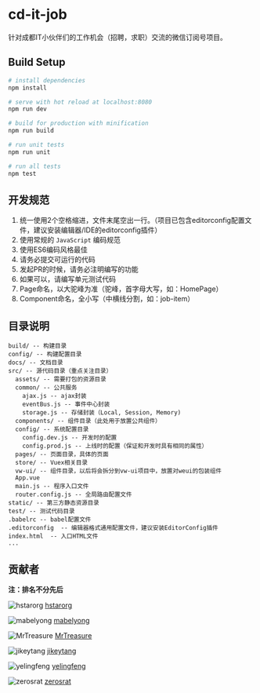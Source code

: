 # cd-it-job
针对成都IT小伙伴们的工作机会（招聘，求职）交流的微信订阅号项目。

## Build Setup

``` bash
# install dependencies
npm install

# serve with hot reload at localhost:8080
npm run dev

# build for production with minification
npm run build

# run unit tests
npm run unit

# run all tests
npm test
```

## 开发规范

1. 统一使用2个空格缩进，文件末尾空出一行。（项目已包含editorconfig配置文件，建议安装编辑器/IDE的editorconfig插件）
2. 使用常规的 `JavaScript` 编码规范
3. 使用ES6编码风格最佳
4. 请务必提交可运行的代码
5. 发起PR的时候，请务必注明编写的功能
6. 如果可以，请编写单元测试代码
7. Page命名，以大驼峰为准（驼峰，首字母大写，如：HomePage）
8. Component命名，全小写（中横线分割，如：job-item）

## 目录说明

```
build/ -- 构建目录
config/ -- 构建配置目录
docs/ -- 文档目录
src/ -- 源代码目录（重点关注目录）
  assets/ -- 需要打包的资源目录
  common/ -- 公共服务
    ajax.js -- ajax封装
    eventBus.js -- 事件中心封装
    storage.js -- 存储封装（Local, Session, Memory)
  components/ -- 组件目录（此处用于放置公共组件）
  config/ -- 系统配置目录
    config.dev.js -- 开发时的配置
    config.prod.js -- 上线时的配置（保证和开发时具有相同的属性）
  pages/ -- 页面目录，具体的页面
  store/ -- Vuex相关目录
  vw-ui/ -- 组件目录，以后将会拆分到vw-ui项目中，放置对weui的包装组件
  App.vue
  main.js -- 程序入口文件
  router.config.js -- 全局路由配置文件
static/ -- 第三方静态资源目录
test/ -- 测试代码目录
.babelrc -- babel配置文件
.editorconfig  -- 编辑器格式通用配置文件，建议安装EditorConfig插件
index.html  -- 入口HTML文件
...
```

## 贡献者

**注：排名不分先后**

![hstarorg](https://avatars3.githubusercontent.com/u/4043284?v=3&s=30)
[hstarorg](https://github.com/hstarorg)

![mabelyong](https://avatars3.githubusercontent.com/u/15611759?v=3&s=30)
[mabelyong](https://github.com/mabelyong)

![MrTreasure](https://avatars3.githubusercontent.com/u/22043285?v=3&s=30)
[MrTreasure](https://github.com/MrTreasure)

![jikeytang](https://avatars3.githubusercontent.com/u/539745?v=3&s=30)
[jikeytang](https://github.com/jikeytang)

![yelingfeng](https://avatars1.githubusercontent.com/u/1932350?v=3&s=30)
[yelingfeng](https://github.com/yelingfeng)

![zerosrat](https://avatars3.githubusercontent.com/u/8179987?v=3&s=30)
[zerosrat](https://github.com/zerosrat)
